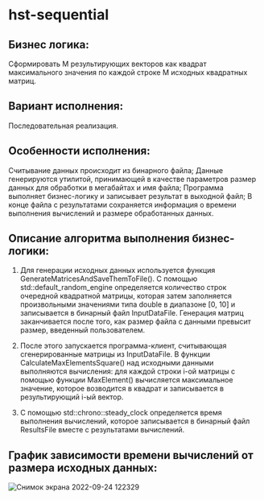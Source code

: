 # hst-sequential

## Бизнес логика:
Сформировать M результирующих векторов как квадрат максимального значения по каждой строке M исходных квадратных матриц.

## Вариант исполнения:
Последовательная реализация.

## Особенности исполнения:
Считывание данных происходит из бинарного файла;
Данные генерируются утилитой, принимающей в качестве параметров размер данных для обработки в мегабайтах и имя файла;
Программа выполняет бизнес-логику и записывает результат в выходной файл;
В конце файла с результатами сохраняется информация о времени выполнения вычислений и размере обработанных данных.

## Описание алгоритма выполнения бизнес-логики:
1. Для генерации исходных данных используется функция GenerateMatricesAndSaveThemToFile(). 
С помощью std::default_random_engine определяется количество строк очередной квадратной матрицы, которая затем заполняется произвольными значениями типа double в диапазоне [0, 10] и записывается в бинарный файл InputDataFile. 
Генерация матриц заканчивается после того, как размер файла с данными превысит размер, введенный пользователем.

2. После этого запускается программа-клиент, считывающая сгенерированные матрицы из InputDataFile. В функции CalculateMaxElementsSquare() над исходными данными выполняются вычисления: для каждой строки i-ой матрицы с помощью функции MaxElement() вычисляется максимальное значение, которое возводится в квадрат и записывается в результирующий i-ый вектор.
3. С помощью std::chrono::steady_clock определяется время выполнения вычислений, которое записывается в бинарный файл ResultsFile вместе с результатами вычислений.

## График зависимости времени вычислений от размера исходных данных:
![Снимок экрана 2022-09-24 122329](https://user-images.githubusercontent.com/55412039/192090624-1fbf1665-c189-4300-80f3-f507aac196a8.png)
